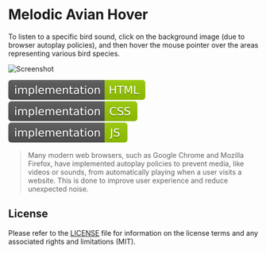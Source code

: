 # Melodic Avian Hover
To listen to a specific bird sound, click on the background image (due to browser autoplay policies), and then hover the mouse pointer over the areas representing various bird species.

![Screenshot](songs-of-the-birds.gif?raw=true)

![Badge](badges/badge-1.svg?raw=true&sanitize=true)&emsp;![Badge](badges/badge-2.svg?raw=true&sanitize=true)&emsp;![Badge](badges/badge-3.svg?raw=true&sanitize=true)

> Many modern web browsers, such as Google Chrome and Mozilla Firefox, have implemented autoplay policies to prevent media, like videos or sounds, from automatically playing when a user visits a website. This is done to improve user experience and reduce unexpected noise.

## License
Please refer to the [LICENSE](LICENSE) file for information on the license terms and any associated rights and limitations (MIT).
